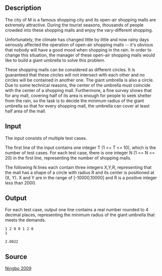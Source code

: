 <h2>Description</h2><p>The city of M is a famous shopping city and its open-air shopping malls are extremely attractive. During the tourist seasons, thousands of people crowded into these shopping malls and enjoy the vary-different shopping.
</p>
Unfortunately, the climate has changed little by little and now rainy days seriously affected the operation of open-air shopping malls -- it's obvious that nobody will have a good mood when shopping in the rain. In order to change this situation, the manager of these open-air shopping malls would like to build a giant umbrella to solve this problem.

These shopping malls can be considered as different circles. It is guaranteed that these circles will not intersect with each other and no circles will be contained in another one. The giant umbrella is also a circle. Due to some technical reasons, the center of the umbrella must coincide with the center of a shopping mall. Furthermore, a fine survey shows that for any mall, covering half of its area is enough for people to seek shelter from the rain, so the task is to decide the minimum radius of the giant umbrella so that for every shopping mall, the umbrella can cover at least half area of the mall.<h2>Input</h2><p>The input consists of multiple test cases.
</p>
The first line of the input contains one integer T (1 &lt;= T &lt;= 10), which is the number of test cases. For each test case, there is one integer N (1 &lt;= N &lt;= 20) in the first line, representing the number of shopping malls.

The following N lines each contain three integers X,Y,R, representing that the mall has a shape of a circle with radius R and its center is positioned at (X, Y). X and Y are in the range of [-10000,10000] and R is a positive integer less than 2000.<h2>Output</h2><p>For each test case, output one line contains a real number rounded to 4 decimal places, representing the minimum radius of the giant umbrella that meets the demands.</p><pre><code class="language-input1">1
2
0 0 1
2 0 1</code></pre><pre><code class="language-output1">2.0822</code></pre><h2>Source</h2><a href="searchproblem?field=source&amp;key=Ningbo+2009">Ningbo 2009</a>
